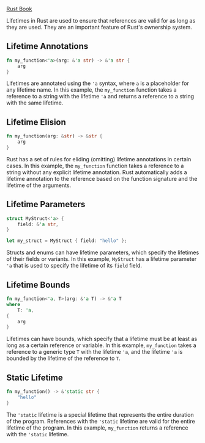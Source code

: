 [Rust Book](https://doc.rust-lang.org/book/ch10-03-lifetime-syntax.html)

Lifetimes in Rust are used to ensure that references are valid for as long as they are used. They are an important feature of Rust's ownership system.

## Lifetime Annotations

```rust
fn my_function<'a>(arg: &'a str) -> &'a str {
    arg
}
```

Lifetimes are annotated using the `'a` syntax, where `a` is a placeholder for any lifetime name. In this example, the `my_function` function takes a reference to a string with the lifetime `'a` and returns a reference to a string with the same lifetime.

## Lifetime Elision

```rust
fn my_function(arg: &str) -> &str {
    arg
}
```

Rust has a set of rules for eliding (omitting) lifetime annotations in certain cases. In this example, the `my_function` function takes a reference to a string without any explicit lifetime annotation. Rust automatically adds a lifetime annotation to the reference based on the function signature and the lifetime of the arguments.

## Lifetime Parameters

```rust
struct MyStruct<'a> {
    field: &'a str,
}

let my_struct = MyStruct { field: "hello" };
```

Structs and enums can have lifetime parameters, which specify the lifetimes of their fields or variants. In this example, `MyStruct` has a lifetime parameter `'a` that is used to specify the lifetime of its `field` field.

## Lifetime Bounds

```rust
fn my_function<'a, T>(arg: &'a T) -> &'a T
where
    T: 'a,
{
    arg
}
```

Lifetimes can have bounds, which specify that a lifetime must be at least as long as a certain reference or variable. In this example, `my_function` takes a reference to a generic type `T` with the lifetime `'a`, and the lifetime `'a` is bounded by the lifetime of the reference to `T`.

## Static Lifetime

```rust
fn my_function() -> &'static str {
    "hello"
}
```

The `'static` lifetime is a special lifetime that represents the entire duration of the program. References with the `'static` lifetime are valid for the entire lifetime of the program. In this example, `my_function` returns a reference with the `'static` lifetime.